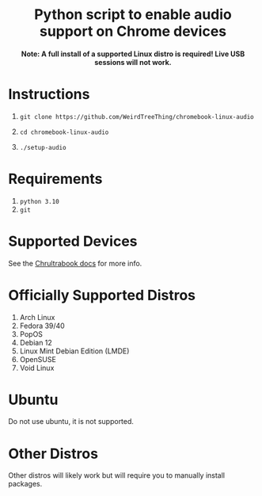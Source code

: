 <h1 align="center">Python script to enable audio support on Chrome devices</h1>

<h4 align="center">Note: A full install of a supported Linux distro is required! Live USB sessions will not work.</h4>

# Instructions
1.     git clone https://github.com/WeirdTreeThing/chromebook-linux-audio
2.     cd chromebook-linux-audio
3.     ./setup-audio

# Requirements
1. `python 3.10`
2. `git`

# Supported Devices
See the [Chrultrabook docs](https://docs.chrultrabook.com/docs/firmware/supported-devices.html) for more info.

# Officially Supported Distros
1. Arch Linux
2. Fedora 39/40
3. PopOS
4. Debian 12
5. Linux Mint Debian Edition (LMDE)
6. OpenSUSE
7. Void Linux

# Ubuntu
Do not use ubuntu, it is not supported.

# Other Distros
Other distros will likely work but will require you to manually install packages.
